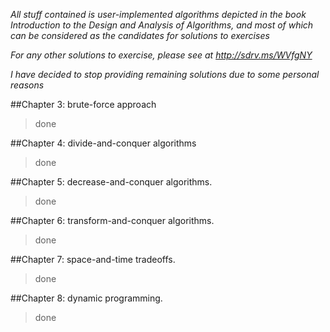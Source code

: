*All stuff contained is user-implemented algorithms depicted in the book Introduction to the Design and Analysis of Algorithms, and most of which can be considered as the candidates for solutions to exercises*

*For any other solutions to exercise, please see at http://sdrv.ms/WVfgNY*

*I have decided to stop providing remaining solutions due to some personal reasons*

##Chapter 3: brute-force approach
> done

##Chapter 4: divide-and-conquer algorithms
> done

##Chapter 5: decrease-and-conquer algorithms.
> done

##Chapter 6: transform-and-conquer algorithms.
> done

##Chapter 7: space-and-time tradeoffs.
> done

##Chapter 8: dynamic programming.
> done
